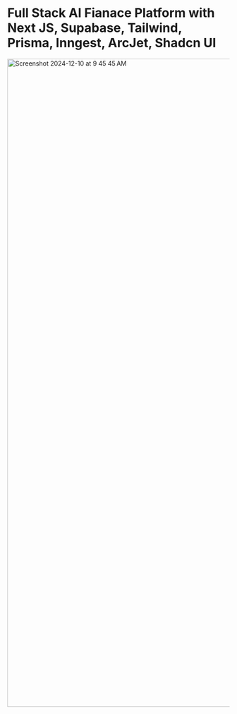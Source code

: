 # Full Stack AI Fianace Platform with Next JS, Supabase, Tailwind, Prisma, Inngest, ArcJet, Shadcn UI


<img width="1470" alt="Screenshot 2024-12-10 at 9 45 45 AM" src="https://github.com/user-attachments/assets/1bc50b85-b421-4122-8ba4-ae68b2b61432">


